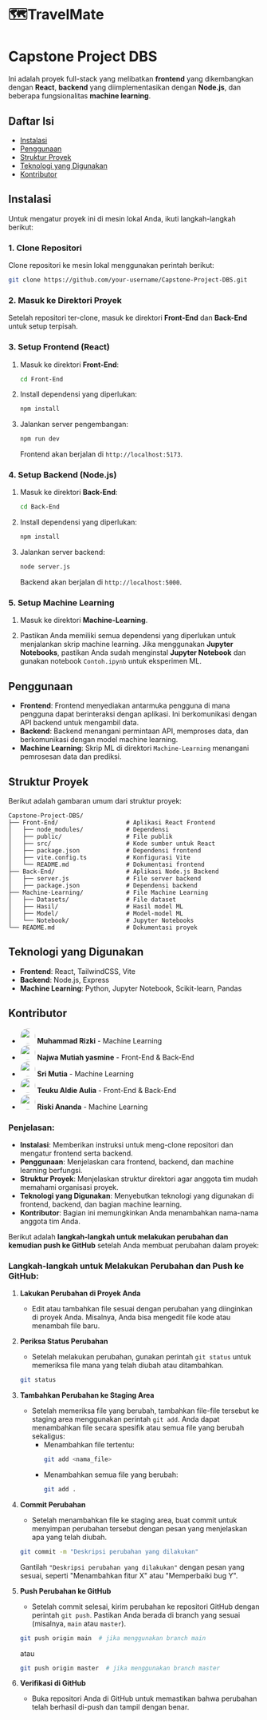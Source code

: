 # 🗺️TravelMate

# Capstone Project DBS

Ini adalah proyek full-stack yang melibatkan **frontend** yang dikembangkan dengan **React**, **backend** yang diimplementasikan dengan **Node.js**, dan beberapa fungsionalitas **machine learning**.

## Daftar Isi

- [Instalasi](#instalasi)
- [Penggunaan](#penggunaan)
- [Struktur Proyek](#struktur-proyek)
- [Teknologi yang Digunakan](#teknologi-yang-digunakan)
- [Kontributor](#kontributor)

## Instalasi

Untuk mengatur proyek ini di mesin lokal Anda, ikuti langkah-langkah berikut:

### 1. Clone Repositori

Clone repositori ke mesin lokal menggunakan perintah berikut:

```bash
git clone https://github.com/your-username/Capstone-Project-DBS.git
```

### 2. Masuk ke Direktori Proyek

Setelah repositori ter-clone, masuk ke direktori **Front-End** dan **Back-End** untuk setup terpisah.

### 3. Setup Frontend (React)

1. Masuk ke direktori **Front-End**:

   ```bash
   cd Front-End
   ```

2. Install dependensi yang diperlukan:

   ```bash
   npm install
   ```

3. Jalankan server pengembangan:

   ```bash
   npm run dev
   ```

   Frontend akan berjalan di `http://localhost:5173`.

### 4. Setup Backend (Node.js)

1. Masuk ke direktori **Back-End**:

   ```bash
   cd Back-End
   ```

2. Install dependensi yang diperlukan:

   ```bash
   npm install
   ```

3. Jalankan server backend:

   ```bash
   node server.js
   ```

   Backend akan berjalan di `http://localhost:5000`.

### 5. Setup Machine Learning

1. Masuk ke direktori **Machine-Learning**.

2. Pastikan Anda memiliki semua dependensi yang diperlukan untuk menjalankan skrip machine learning. Jika menggunakan **Jupyter Notebooks**, pastikan Anda sudah menginstal **Jupyter Notebook** dan gunakan notebook `Contoh.ipynb` untuk eksperimen ML.

## Penggunaan

- **Frontend**: Frontend menyediakan antarmuka pengguna di mana pengguna dapat berinteraksi dengan aplikasi. Ini berkomunikasi dengan API backend untuk mengambil data.
- **Backend**: Backend menangani permintaan API, memproses data, dan berkomunikasi dengan model machine learning.
- **Machine Learning**: Skrip ML di direktori `Machine-Learning` menangani pemrosesan data dan prediksi.

## Struktur Proyek

Berikut adalah gambaran umum dari struktur proyek:

```
Capstone-Project-DBS/
├── Front-End/                   # Aplikasi React Frontend
│   ├── node_modules/            # Dependensi
│   ├── public/                  # File publik
│   ├── src/                     # Kode sumber untuk React
│   ├── package.json             # Dependensi frontend
│   ├── vite.config.ts           # Konfigurasi Vite
│   └── README.md                # Dokumentasi frontend
├── Back-End/                    # Aplikasi Node.js Backend
│   ├── server.js                # File server backend
│   ├── package.json             # Dependensi backend
├── Machine-Learning/            # File Machine Learning
│   ├── Datasets/                # File dataset
│   ├── Hasil/                   # Hasil model ML
│   ├── Model/                   # Model-model ML
│   └── Notebook/                # Jupyter Notebooks
└── README.md                    # Dokumentasi proyek
```

## Teknologi yang Digunakan

- **Frontend**: React, TailwindCSS, Vite
- **Backend**: Node.js, Express
- **Machine Learning**: Python, Jupyter Notebook, Scikit-learn, Pandas

## Kontributor

- <img src="https://avatars.githubusercontent.com/u/112327133?v=4" width="30" height="30" style="border-radius: 50%; object-fit: cover;"> **Muhammad Rizki** - Machine Learning
- <img src="https://avatars.githubusercontent.com/u/181300290?v=4" width="30" height="30" style="border-radius: 50%; object-fit: cover;"> **Najwa Mutiah yasmine** - Front-End & Back-End
- <img src="https://avatars.githubusercontent.com/u/112511554?v=4" width="30" height="30" style="border-radius: 50%; object-fit: cover;"> **Sri Mutia** - Machine Learning
- <img src="https://avatars.githubusercontent.com/u/112487598?v=4" width="30" height="30" style="border-radius: 50%; object-fit: cover;"> **Teuku Aldie Aulia** - Front-End & Back-End
- <img src="https://avatars.githubusercontent.com/u/112398559?s=400&u=f567b90da41ebf745f341badb5aa8a24568d5f90&v=4" width="30" height="30" style="border-radius: 50%; object-fit: cover;"> **Riski Ananda** - Machine Learning

### Penjelasan:

- **Instalasi**: Memberikan instruksi untuk meng-clone repositori dan mengatur frontend serta backend.
- **Penggunaan**: Menjelaskan cara frontend, backend, dan machine learning berfungsi.
- **Struktur Proyek**: Menjelaskan struktur direktori agar anggota tim mudah memahami organisasi proyek.
- **Teknologi yang Digunakan**: Menyebutkan teknologi yang digunakan di frontend, backend, dan bagian machine learning.
- **Kontributor**: Bagian ini memungkinkan Anda menambahkan nama-nama anggota tim Anda.

Berikut adalah **langkah-langkah untuk melakukan perubahan dan kemudian push ke GitHub** setelah Anda membuat perubahan dalam proyek:

### Langkah-langkah untuk Melakukan Perubahan dan Push ke GitHub:

1. **Lakukan Perubahan di Proyek Anda**

   - Edit atau tambahkan file sesuai dengan perubahan yang diinginkan di proyek Anda. Misalnya, Anda bisa mengedit file kode atau menambah file baru.

2. **Periksa Status Perubahan**

   - Setelah melakukan perubahan, gunakan perintah `git status` untuk memeriksa file mana yang telah diubah atau ditambahkan.

   ```bash
   git status
   ```

3. **Tambahkan Perubahan ke Staging Area**

   - Setelah memeriksa file yang berubah, tambahkan file-file tersebut ke staging area menggunakan perintah `git add`. Anda dapat menambahkan file secara spesifik atau semua file yang berubah sekaligus:
     - Menambahkan file tertentu:
       ```bash
       git add <nama_file>
       ```
     - Menambahkan semua file yang berubah:
       ```bash
       git add .
       ```

4. **Commit Perubahan**

   - Setelah menambahkan file ke staging area, buat commit untuk menyimpan perubahan tersebut dengan pesan yang menjelaskan apa yang telah diubah.

   ```bash
   git commit -m "Deskripsi perubahan yang dilakukan"
   ```

   Gantilah `"Deskripsi perubahan yang dilakukan"` dengan pesan yang sesuai, seperti "Menambahkan fitur X" atau "Memperbaiki bug Y".

5. **Push Perubahan ke GitHub**

   - Setelah commit selesai, kirim perubahan ke repositori GitHub dengan perintah `git push`. Pastikan Anda berada di branch yang sesuai (misalnya, `main` atau `master`).

   ```bash
   git push origin main  # jika menggunakan branch main
   ```

   atau

   ```bash
   git push origin master  # jika menggunakan branch master
   ```

6. **Verifikasi di GitHub**
   - Buka repositori Anda di GitHub untuk memastikan bahwa perubahan telah berhasil di-push dan tampil dengan benar.
